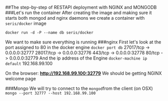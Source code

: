 ##The step-by-step of RESTAPI deployment with NGINX and MONGODB
###Let's run the container
After creating the image and making sure it starts both mongod and nginx daemons
we create a container with `seris/docker` image

`docker run -d -P --name db seris/docker`

We want to make sure everything is running
###nginx
First let's look at the port assigned to 80 in the docker engine
`docker port db`
27017/tcp -> 0.0.0.0:32777
28017/tcp -> 0.0.0.0:32776
443/tcp -> 0.0.0.0:32778
80/tcp -> 0.0.0.0:32779
And the ip address of the Engine
`docker-machine ip default`
192.168.99.100

On the browser: **http://192.168.99.100:32779**
We should be getting NGINX welcome page

###Mongo
We will try to connect to the `mongod`from the client (on OSX)
`mongo --port 32777 --host 192.168.99.100`
